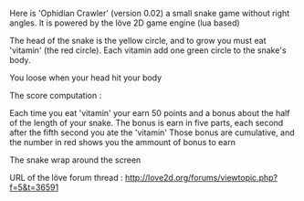 Here is 'Ophidian Crawler' (version 0.02) a small snake game without right angles.
It is powered by the löve 2D game engine (lua based)

The head of the snake is the yellow circle, and to grow you must eat 'vitamin' (the red circle).
Each vitamin add one green circle to the snake's body.

You loose when your head hit your body

The score computation :

Each time you eat 'vitamin' your earn 50 points and a bonus about the half of the length of your snake.
The bonus is earn in five parts, each second after the fifth second you ate the 'vitamin'
Those bonus are cumulative, and the number in red shows you the ammount of bonus to earn

The snake wrap around the screen

URL of the löve forum thread : http://love2d.org/forums/viewtopic.php?f=5&t=36591
